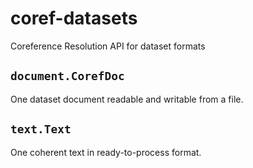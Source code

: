 # coref-datasets
Coreference Resolution API for dataset formats



## `document.CorefDoc`
One dataset document readable and writable from a file.


## `text.Text`
One coherent text in ready-to-process format.

